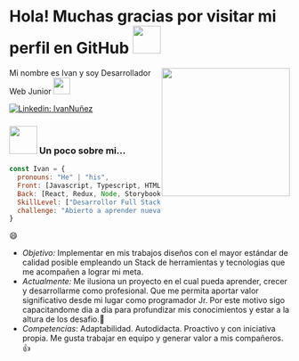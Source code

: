 <h1> Hola! Muchas gracias por visitar mi perfil en GitHub <img src="https://media.giphy.com/media/mGcNjsfWAjY5AEZNw6/giphy.gif" width="50"></h1>
<img align='right' src="https://media.giphy.com/media/ieyl9zmCjO4b4t6qoY/giphy.gif" width="230">
<p>Mi nombre es Ivan y soy Desarrollador Web Junior <img src="https://media.giphy.com/media/WUlplcMpOCEmTGBtBW/giphy.gif" width="30"> 
</em></p>

[![Linkedin: IvanNuñez](https://img.shields.io/badge/-IvanNuñez-blue?style=flat-square&logo=Linkedin&logoColor=white&link=https://www.linkedin.com/in/ivan-s-nu%C3%B1ez/)](https://www.linkedin.com/in/ivan-s-nu%C3%B1ez/)


### <img src="https://media.giphy.com/media/VgCDAzcKvsR6OM0uWg/giphy.gif" width="50"> Un poco sobre mi...  

```javascript
const Ivan = {
  pronouns: "He" | "his",
  Front: [Javascript, Typescript, HTML, CSS, Ruby, Python, Java],
  Back: [React, Redux, Node, Storybook, Styled-Components, Jest, Docker],
  SkillLevel: ["Desarrollor Full Stack Jr"],
  challenge: "Abierto a aprender nuevas tecnologias y herramientas que la empresa requiera"
}
```
😄 
 
- *Objetivo:* Implementar en mis trabajos diseños con el mayor estándar de calidad posible empleando un Stack de herramientas y tecnologias que me acompañen a lograr mi meta.
- *Actualmente:* Me ilusiona un proyecto en el cual pueda aprender, crecer y desarrollarme como profesional. Que me permita aportar valor significativo desde mi lugar como programador Jr. Por este motivo sigo capacitandome dia a dia para profundizar mis conocimientos y estar a la altura de los desafio.:muscle: 
- *Competencias*: Adaptabilidad. Autodidacta. Proactivo y con iniciativa propia. Me gusta trabajar en equipo y generar valor a mis compañeros. :thumbsup:

